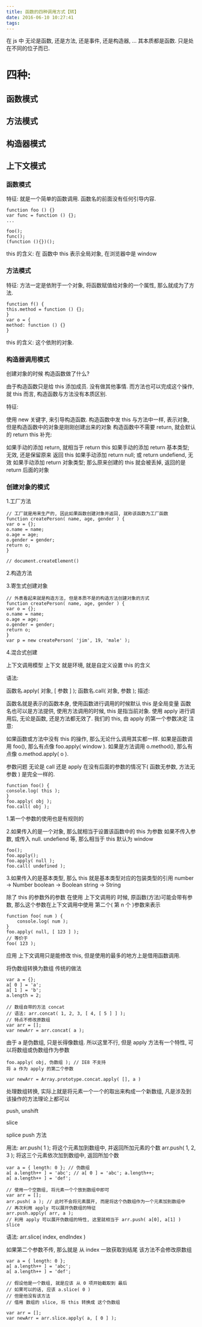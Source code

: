 ```yaml
---
title: 函数的四种调用方式【转】
date: 2016-06-10 10:27:41
tags:
---
```

在 js 中 无论是函数, 还是方法, 还是事件, 还是构造器, … 其本质都是函数. 只是处在不同的位子而已.

# 四种:

## 函数模式
## 方法模式
## 构造器模式
## 上下文模式

### 函数模式

特征: 就是一个简单的函数调用. 函数名的前面没有任何引导内容.

	function foo () {}
	var func = function () {};
	...

	foo();
	func();
	(function (){})();
this 的含义: 在 函数中 this 表示全局对象, 在浏览器中是 window

### 方法模式
特征: 方法一定是依附于一个对象, 将函数赋值给对象的一个属性, 那么就成为了方法.

 	function f() {
    this.method = function () {};
	}
	var o = {
    method: function () {} 
	}
this 的含义: 这个依附的对象.

### 构造器调用模式
创建对象的时候 构造函数做了什么?

由于构造函数只是给 this 添加成员. 没有做其他事情. 而方法也可以完成这个操作, 就 this 而言,
构造函数与方法没有本质区别.

特征:

使用 new 关键字, 来引导构造函数.
构造函数中发 this 与方法中一样, 表示对象, 但是构造函数中的对象是刚刚创建出来的对象
构造函数中不需要 return, 就会默认的 return this
补充:

如果手动的添加 return, 就相当于 return this
如果手动的添加 return 基本类型; 无效, 还是保留原来 返回 this
如果手动添加 return null; 或 return undefiend, 无效
如果手动添加 return 对象类型; 那么原来创建的 this 就会被丢掉, 返回的是 return 后面的对象

### 创建对象的模式
1.工厂方法

	// 工厂就是用来生产的, 因此如果函数创建对象并返回, 就称该函数为工厂函数
	function createPerson( name, age, gender ) {
	var o = {};
	o.name = name;
	o.age = age;
	o.gender = gender;
	return o;
	}

	// document.createElement() 
2.构造方法

3.寄生式创建对象

	// 外表看起来就是构造方法, 但是本质不是的构造方法创建对象的方式
	function createPerson( name, age, gender ) {
	var o = {};
	o.name = name;
	o.age = age;
	o.gender = gender;
	return o;
	}
	var p = new createPerson( 'jim', 19, 'male' );
4.混合式创建

上下文调用模型
上下文 就是环境, 就是自定义设置 this 的含义

语法:

函数名.apply( 对象, [ 参数 ] );
函数名.call( 对象, 参数 );
描述:

函数名就是表示的函数本身, 使用函数进行调用的时候默认 this 是全局变量
函数名也可以是方法提供, 使用方法调用的时候, this 是指当前对象.
使用 apply 进行调用后, 无论是函数, 还是方法都无效了. 我们的 this, 由 apply 的第一个参数决定
注意:

如果函数或方法中没有 this 的操作, 那么无论什么调用其实都一样.
如果是函数调用 foo(), 那么有点像 foo.apply( window ).
如果是方法调用 o.method(), 那么有点像 o.method.apply( o ).

参数问题
无论是 call 还是 apply 在没有后面的参数的情况下( 函数无参数, 方法无参数 ) 是完全一样的.

	function foo() {
    console.log( this );
	}
	foo.apply( obj );
	foo.call( obj );
1.第一个参数的使用也是有规则的

2.如果传入的是一个对象, 那么就相当于设置该函数中的 this 为参数
如果不传入参数, 或传入 null. undefiend 等, 那么相当于 this 默认为 window

	foo();
	foo.apply();
	foo.apply( null );
	foo.call( undefined );
3.如果传入的是基本类型, 那么 this 就是基本类型对应的包装类型的引用
number -> Number
boolean -> Boolean
string -> String

除了 this 的参数外的参数
在使用 上下文调用的 时候, 原函数(方法)可能会带有参数, 那么这个参数在上下文调用中使用 第二个( 第 n 个 )参数来表示

	function foo( num ) {
    	console.log( num );
	}
	foo.apply( null, [ 123 ] );
	// 等价于
	foo( 123 );
应用
上下文调用只是能修改 this, 但是使用的最多的地方上是借用函数调用.

将伪数组转换为数组
传统的做法

	var a = {};
	a[ 0 ] = 'a'; 
	a[ 1 ] = 'b';
	a.length = 2;

	// 数组自带的方法 concat
	// 语法: arr.concat( 1, 2, 3, [ 4, [ 5 ] ] );
	// 特点不修改原数组
	var arr = [];
	var newArr = arr.concat( a );
由于 a 是伪数组, 只是长得像数组. 所以这里不行, 但是 apply 方法有一个特性, 可以将数组或伪数组作为参数

	foo.apply( obj, 伪数组 ); // IE8 不支持
	将 a 作为 apply 的第二个参数

	var newArr = Array.prototype.concat.apply( [], a )
处理数组转换, 实际上就是将元素一个一个的取出来构成一个新数组, 凡是涉及到该操作的方法理论上都可以

push, unshift

slice

splice
push 方法

用法:  arr.push( 1 ); 将这个元素加到数组中, 并返回所加元素的个数
      arr.push( 1, 2, 3 ); 将这三个元素依次加到数组中, 返回所加个数

	var a = { length: 0 }; // 伪数组
	a[ a.length++ ] = 'abc'; // a[ 0 ] = 'abc'; a.length++;
	a[ a.length++ ] = 'def';

	// 使用一个空数组, 将元素一个个放到数组中即可
	var arr = [];
	arr.push( a ); // 此时不会将元素展开, 而是将这个伪数组作为一个元素加到数组中
	// 再次利用 apply 可以展开伪数组的特征
	arr.push.apply( arr, a );
	// 利用 apply 可以展开伪数组的特性, 这里就相当于 arr.push( a[0], a[1] )
	slice

语法: arr.slice( index, endIndex )

如果第二个参数不传, 那么就是 从 index 一致获取到结尾
该方法不会修改原数组

	var a = { length: 0 };
	a[ a.length++ ] = 'abc';
	a[ a.length++ ] = 'def';

	// 假设他是一个数组, 就是应该 从 0 项开始截取到 最后
	// 如果可以的话, 应该 a.slice( 0 )
	// 但是他没有该方法
	// 借用 数组的 slice, 将 this 转换成 这个伪数组

	var arr = [];
	var newArr = arr.slice.apply( a, [ 0 ] );